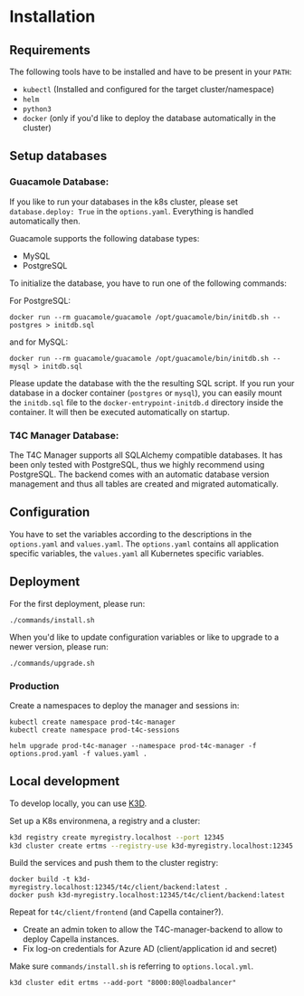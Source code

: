 # Installation

## Requirements
The following tools have to be installed and have to be present in your `PATH`: 
- `kubectl` (Installed and configured for the target cluster/namespace)
- `helm` 
- `python3`
- `docker` (only if you'd like to deploy the database automatically in the cluster)

## Setup databases

### Guacamole Database: 
If you like to run your databases in the k8s cluster, please set `database.deploy: True` in the `options.yaml`. Everything is handled automatically then.

Guacamole supports the following database types: 

- MySQL
- PostgreSQL

To initialize the database, you have to run one of the following commands:

For PostgreSQL:
```
docker run --rm guacamole/guacamole /opt/guacamole/bin/initdb.sh --postgres > initdb.sql
```

and for MySQL:
```
docker run --rm guacamole/guacamole /opt/guacamole/bin/initdb.sh --mysql > initdb.sql
```

Please update the database with the the resulting SQL script. 
If you run your database in a docker container (`postgres` or `mysql`), you can easily mount the `initdb.sql` file to the `docker-entrypoint-initdb.d` directory inside the container. It will then be executed automatically on startup.

### T4C Manager Database: 
The T4C Manager supports all SQLAlchemy compatible databases.
It has been only tested with PostgreSQL, thus we highly recommend using PostgreSQL.
The backend comes with an automatic database version management and thus all tables are created and migrated automatically.

## Configuration

You have to set the variables according to the descriptions in the `options.yaml` and `values.yaml`.
The `options.yaml` contains all application specific variables, the `values.yaml` all Kubernetes specific variables. 

## Deployment 

For the first deployment, please run: 
```
./commands/install.sh
```

When you'd like to update configuration variables or like to upgrade to a newer version, please run: 
```
./commands/upgrade.sh
```

### Production

Create a namespaces to deploy the manager and sessions in:

```
kubectl create namespace prod-t4c-manager
kubectl create namespace prod-t4c-sessions
```

```
helm upgrade prod-t4c-manager --namespace prod-t4c-manager -f options.prod.yaml -f values.yaml .
```

## Local development

To develop locally, you can use [K3D](https://k3d.io).

Set up a K8s environmena, a registry and a cluster:

```bash
k3d registry create myregistry.localhost --port 12345    
k3d cluster create ertms --registry-use k3d-myregistry.localhost:12345 --api-port 0.0.0.0:6550 --no-lb
```

Build the services and push them to the cluster registry:

```
docker build -t k3d-myregistry.localhost:12345/t4c/client/backend:latest .
docker push k3d-myregistry.localhost:12345/t4c/client/backend:latest      
```

Repeat for `t4c/client/frontend` (and Capella container?).

* Create an admin token to allow the T4C-manager-backend to allow to deploy Capella instances.
* Fix log-on credentials for Azure AD (client/application id and secret)

Make sure `commands/install.sh` is referring to `options.local.yml`.

```
k3d cluster edit ertms --add-port "8000:80@loadbalancer"
```
